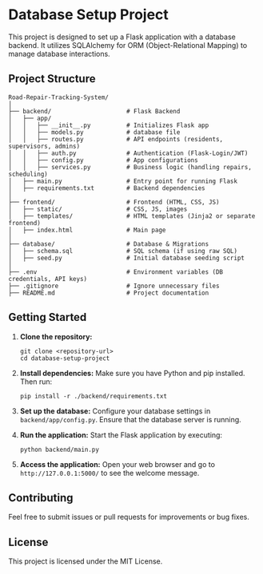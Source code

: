 # Database Setup Project

This project is designed to set up a Flask application with a database backend. It utilizes SQLAlchemy for ORM (Object-Relational Mapping) to manage database interactions.

## Project Structure

```
Road-Repair-Tracking-System/
│
├── backend/                     # Flask Backend
│   ├── app/
│   │   ├── __init__.py          # Initializes Flask app
│   │   ├── models.py            # database file 
│   │   ├── routes.py            # API endpoints (residents, supervisors, admins)
│   │   ├── auth.py              # Authentication (Flask-Login/JWT)
│   │   ├── config.py            # App configurations
│   │   ├── services.py          # Business logic (handling repairs, scheduling)
│   ├── main.py                  # Entry point for running Flask
│   ├── requirements.txt         # Backend dependencies
│
├── frontend/                    # Frontend (HTML, CSS, JS)
│   ├── static/                  # CSS, JS, images
│   ├── templates/               # HTML templates (Jinja2 or separate frontend)
│   ├── index.html               # Main page
│
├── database/                    # Database & Migrations
│   ├── schema.sql               # SQL schema (if using raw SQL)
│   ├── seed.py                  # Initial database seeding script
│
├── .env                         # Environment variables (DB credentials, API keys)
├── .gitignore                   # Ignore unnecessary files
├── README.md                    # Project documentation

```

## Getting Started

1. **Clone the repository:**
   ```
   git clone <repository-url>
   cd database-setup-project
   ```

2. **Install dependencies:**
   Make sure you have Python and pip installed. Then run:
   ```
   pip install -r ./backend/requirements.txt
   ```

3. **Set up the database:**
   Configure your database settings in `backend/app/config.py`. Ensure that the database server is running.

4. **Run the application:**
   Start the Flask application by executing:
   ```
   python backend/main.py
   ```

5. **Access the application:**
   Open your web browser and go to `http://127.0.0.1:5000/` to see the welcome message.

## Contributing

Feel free to submit issues or pull requests for improvements or bug fixes. 

## License

This project is licensed under the MIT License.
